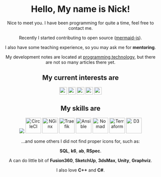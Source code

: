<div align="center">

# Hello, My name is Nick!

Nice to meet you. I have been programming for quite a time, feel free to contact me.

Recently I started contributing to open source ([mermaid-js](https://github.com/mermaid-js/mermaid)).

I also have some teaching experience, so you may ask me for **mentoring**.

My development notes are located at [programming.technology](https://programming.technology/), but there are not so many articles there yet.

## My current interests are

<img src="https://img.shields.io/badge/Parsers_and_compilers-003049?style=flat-square" height=24 />
<img src="https://img.shields.io/badge/Infrastructure-8300c4?style=flat-square" height=24 />
<img src="https://img.shields.io/badge/Websites-fcbf49?style=flat-square" height=24 />
<img src="https://img.shields.io/badge/Data_visuzlization-1cb08f?style=flat-square" height=24 />
<img src="https://img.shields.io/badge/Computer_graphics-d62828?style=flat-square" height=24 />

<!--
#33007b
#8300c4
#fcbf49
#003049
#d62828
#f77f00
#eae2b7
-->

## My skills are

<img src="https://skillicons.dev/icons?i=ruby,rails,js,react,git,docker,postgres,linux,redis,go,rabbitmq,kafka,githubactions&theme=light" />
<!-- <img src="https://skillicons.dev/icons?i=&theme=light&perline=5" /> -->
<img src="https://www.vectorlogo.zone/logos/circleci/circleci-icon.svg" width=50 height=50 alt="CircleCI"/>
<img src="https://www.vectorlogo.zone/logos/nginx/nginx-icon.svg" width=50 height=50 alt="NGinx"/>
<img src="https://www.vectorlogo.zone/logos/traefikio/traefikio-icon.svg" width=50 height=50 alt="Traefik"/>
<img src="https://www.vectorlogo.zone/logos/ansible/ansible-icon.svg" width=50 height=50 alt="Ansible"/>
<img src="https://vectorwiki.com/images/vT0Lx__nomad.svg" width=50 height=50 alt="Nomad"/>
<img src="https://www.vectorlogo.zone/logos/terraformio/terraformio-icon.svg" width=50 height=50 alt="Terraform"/>
<img src="https://www.vectorlogo.zone/logos/d3js/d3js-icon.svg" width=50 height=50 alt="D3"/>
<br/>

...and some others  I did not find proper icons for, such as:

**SQL**, **k6**, **ab**, **RSpec**.

A can do little bit of **Fusion360**, **SketchUp**, **3dsMax**, **Unity**, **Graphviz**.

I also love **C++** and **C#**.

</div>
